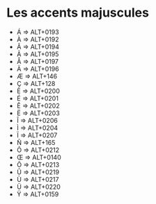 # Les accents majuscules

- Á => 	ALT+0193
- À =>  ALT+0192
- Â =>  ALT+0194
- Ã => 	ALT+0195
- Å => 	ALT+0197
- Ä => 	ALT+0196 
- Æ => 	ALT+146
- Ç => 	ALT+128
- È =>  ALT+0200
- É =>  ALT+0201
- Ê =>  ALT+0202
- Ë =>  ALT+0203
- Î =>  ALT+0206
- Ì => 	ALT+0204
- Ï =>  ALT+0207
- Ñ => 	ALT+165
- Ô =>  ALT+0212
- Œ => 	ALT+0140 
- Õ => 	ALT+0213
- Û =>  ALT+0219
- Ù =>  ALT+0217
- Ü => 	ALT+0220 
- Ÿ => 	ALT+0159 